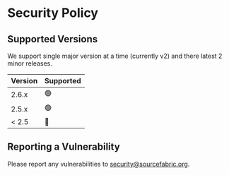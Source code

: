 # Security Policy

## Supported Versions

We support single major version at a time (currently v2) and there
latest 2 minor releases.

| Version | Supported          |
| ------- | ------------------ |
| 2.6.x   | 🟢                 |
| 2.5.x   | 🟢                 |
| < 2.5   | 🔴                 |

## Reporting a Vulnerability

Please report any vulnerabilities to security@sourcefabric.org.
